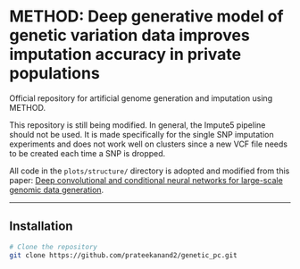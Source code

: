 # METHOD: Deep generative model of genetic variation data improves imputation accuracy in private populations

Official repository for artificial genome generation and imputation using METHOD.

This repository is still being modified. In general, the Impute5 pipeline should not be used. It is made specifically for the single SNP imputation experiments and does not work well on clusters since a new VCF file needs to be created each time a SNP is dropped.

All code in the `plots/structure/` directory is adopted and modified from this paper: [Deep convolutional and conditional neural networks for large-scale genomic data generation](https://journals.plos.org/ploscompbiol/article?id=10.1371/journal.pcbi.1011584#sec002).

---

## Installation

```bash
# Clone the repository
git clone https://github.com/prateekanand2/genetic_pc.git

